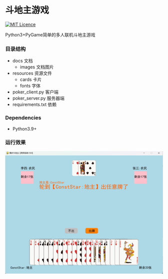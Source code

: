 # 斗地主游戏

[![MIT Licence](https://badges.frapsoft.com/os/mit/mit.svg?v=103)](LICENSE.txt)  

 

Python3+PyGame简单的多人联机斗地主游戏



### 目录结构

- docs 文档
  - images 文档图片
- resources 资源文件
  - cards 卡片
  - fonts 字体
- poker_client.py 客户端
- poker_server.py 服务器端
- requirements.txt 依赖



### Dependencies

- Python3.9+



### 运行效果

![界面](docs/images/gui.png)
